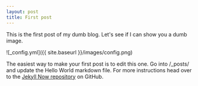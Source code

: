 ```yaml
---
layout: post
title: First post
---
```


This is the first post of my dumb blog. Let's see if I can show you a dumb image.

![_config.yml]({{ site.baseurl }}/images/config.png)

The easiest way to make your first post is to edit this one. Go into /_posts/ and update the Hello World markdown file. For more instructions head over to the [Jekyll Now repository](https://github.com/barryclark/jekyll-now) on GitHub.
